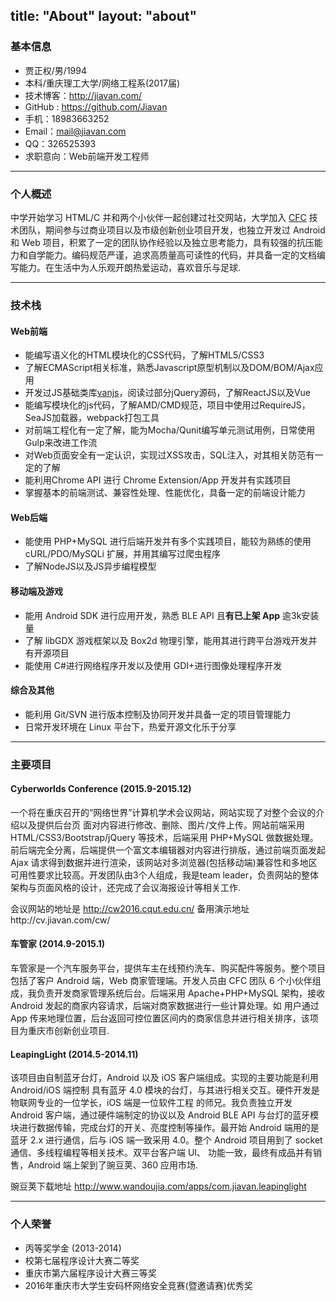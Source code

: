 title: "About"
layout: "about"
---

### 基本信息

 - 贾正权/男/1994
 - 本科/重庆理工大学/网络工程系(2017届)
 - 技术博客：http://jiavan.com/
 - GitHub : https://github.com/Jiavan
 - 手机：18983663252 
 - Email：mail@jiavan.com
 - QQ：326525393
 - 求职意向：Web前端开发工程师

---

### 个人概述

中学开始学习 HTML/C 并和两个小伙伴一起创建过社交网站，大学加入 [CFC](https://www.crazyforcode.org/) 技术团队，期间参与过商业项目以及市级创新创业项目开发，也独立开发过 Android 和 Web 项目，积累了一定的团队协作经验以及独立思考能力，具有较强的抗压能力和自学能力。编码规范严谨，追求高质量高可读性的代码，并具备一定的文档编写能力。在生活中为人乐观开朗热爱运动，喜欢音乐与足球.

---

### 技术栈

#### Web前端
- 能编写语义化的HTML模块化的CSS代码，了解HTML5/CSS3
- 了解ECMAScript相关标准，熟悉Javascript原型机制以及DOM/BOM/Ajax应用
- 开发过JS基础类库[vanjs](https://github.com/Jiavan/vanjs)，阅读过部分jQuery源码，了解ReactJS以及Vue
- 能编写模块化的js代码，了解AMD/CMD规范，项目中使用过RequireJS，SeaJS加载器，webpack打包工具
- 对前端工程化有一定了解，能为Mocha/Qunit编写单元测试用例，日常使用Gulp来改进工作流
- 对Web页面安全有一定认识，实现过XSS攻击，SQL注入，对其相关防范有一定的了解
- 能利用Chrome API 进行 Chrome Extension/App 开发并有实践项目
- 掌握基本的前端测试、兼容性处理、性能优化，具备一定的前端设计能力

#### Web后端
- 能使用 PHP+MySQL 进行后端开发并有多个实践项目，能较为熟练的使用 cURL/PDO/MySQLi 扩展，并用其编写过爬虫程序
- 了解NodeJS以及JS异步编程模型

#### 移动端及游戏
- 能用 Android SDK 进行应用开发，熟悉 BLE API 且**有已上架 App** 逾3k安装量
- 了解 libGDX 游戏框架以及 Box2d 物理引擎，能用其进行跨平台游戏开发并有开源项目
- 能使用 C#进行网络程序开发以及使用 GDI+进行图像处理程序开发

#### 综合及其他
- 能利用 Git/SVN 进行版本控制及协同开发并具备一定的项目管理能力
- 日常开发环境在 Linux 平台下，热爱开源文化乐于分享

---

### 主要项目

#### Cyberworlds Conference (2015.9-2015.12)
一个将在重庆召开的“网络世界”计算机学术会议网站，网站实现了对整个会议的介绍以及提供后台页 面对内容进行修改、删除、图片/文件上传。网站前端采用 HTML/CSS3/Bootstrap/jQuery 等技术，后端采用 PHP+MySQL 做数据处理。前后端完全分离，后端提供一个富文本编辑器对内容进行排版，通过前端页面发起 Ajax 请求得到数据并进行渲染，该网站对多浏览器(包括移动端)兼容性和多地区可用性要求比较高。开发团队由3个人组成，我是team leader，负责网站的整体架构与页面风格的设计，还完成了会议海报设计等相关工作.

会议网站的地址是 http://cw2016.cqut.edu.cn/ 备用演示地址http://cv.jiavan.com/cw/


#### 车管家 (2014.9-2015.1)
车管家是一个汽车服务平台，提供车主在线预约洗车、购买配件等服务。整个项目包括了客户 Android
端，Web 商家管理端。开发人员由 CFC 团队 6 个小伙伴组成，我负责开发商家管理系统后台。后端采用
Apache+PHP+MySQL 架构，接收 Android 发起的商家内容请求，后端对商家数据进行一些计算处理。如
用户通过 App 传来地理位置，后台返回可控位置区间内的商家信息并进行相关排序，该项目为重庆市创新创业项目.


#### LeapingLight (2014.5-2014.11)
该项目由自制蓝牙台灯，Android 以及 iOS 客户端组成。实现的主要功能是利用 Android/iOS 端控制
具有蓝牙 4.0 模块的台灯，与其进行相关交互。硬件开发是物联网专业的一位学长，iOS 端是一位软件工程
的师兄。我负责独立开发 Android 客户端，通过硬件端制定的协议以及 Android BLE API 与台灯的蓝牙模
块进行数据传输，完成台灯的开关、亮度控制等操作。最开始 Android 端用的是蓝牙 2.x 进行通信，后与
iOS 端一致采用 4.0。整个 Android 项目用到了 socket 通信、多线程编程等相关技术。双平台客户端 UI、
功能一致，最终有成品并有销售，Android 端上架到了豌豆荚、360 应用市场.

豌豆荚下载地址 http://www.wandoujia.com/apps/com.jiavan.leapinglight

---

### 个人荣誉
- 丙等奖学金 (2013-2014)
- 校第七届程序设计大赛二等奖
- 重庆市第六届程序设计大赛三等奖
- 2016年重庆市大学生安码杯网络安全竞赛(暨邀请赛)优秀奖

